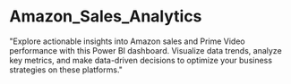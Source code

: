 # Amazon_Sales_Analytics
"Explore actionable insights into Amazon sales and Prime Video performance with this Power BI dashboard. Visualize data trends, analyze key metrics, and make data-driven decisions to optimize your business strategies on these platforms."
